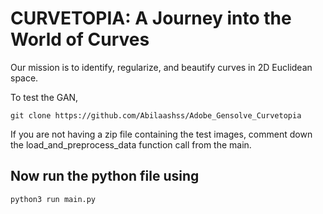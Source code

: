 # CURVETOPIA: A Journey into the World of Curves

Our mission is to identify, regularize, and beautify curves in 2D Euclidean space.

To test the GAN, 

```shell
git clone https://github.com/Abilaashss/Adobe_Gensolve_Curvetopia
```
If you are not having a zip file containing the test images, comment down the load_and_preprocess_data function call from the main.

## Now run the python file using

```python
python3 run main.py

```

